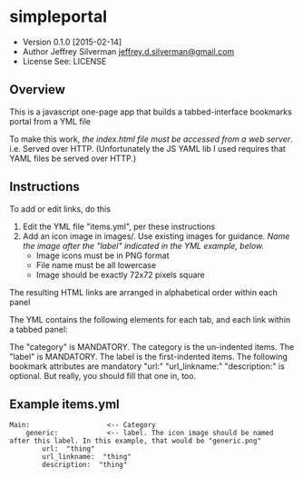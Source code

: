 simpleportal
============

*   Version 0.1.0 [2015-02-14]
*   Author  Jeffrey Silverman <jeffrey.d.silverman@gmail.com>
*   License See: LICENSE

Overview
--------

This is a javascript one-page app that builds a tabbed-interface bookmarks portal from a YML file

To make this work, *the index.html file must be accessed from a web server*. i.e. Served over HTTP. (Unfortunately the JS YAML lib I
used requires that YAML files be served over HTTP.)

Instructions
------------

To add or edit links, do this

1.  Edit the YML file "items.yml", per these instructions
2.  Add an icon image in images/. Use existing images for guidance. *Name the image after the "label" indicated in the
    YML example, below.*
    *   Image icons must be in PNG format
    *   File name must be all lowercase
    *   Image should be exactly 72x72 pixels square

The resulting HTML links are arranged in alphabetical order within each panel

The YML contains the following elements for each tab, and each link within a tabbed panel:

The "category" is MANDATORY. The category is the un-indented items.
The "label" is MANDATORY. The label is the first-indented items.
The following bookmark attributes are mandatory
   "url:"
   "url_linkname:"
"description:" is optional. But really, you should fill that one in, too.

Example items.yml
-----------------

    Main:				    <-- Category
        generic:			<-- label. The icon image should be named after this label. In this example, that would be "generic.png" 
            url:  "thing"
            url_linkname:  "thing"
            description:  "thing"
